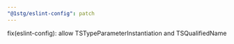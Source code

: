 ```yaml
---
"@1stg/eslint-config": patch
---
```


fix(eslint-config): allow TSTypeParameterInstantiation and TSQualifiedName
